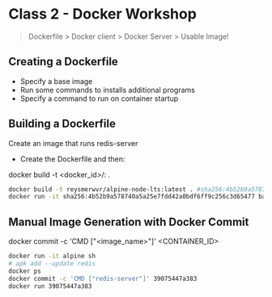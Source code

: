 # Class 2 - Docker Workshop

> Dockerfile > Docker client > Docker Server > Usable Image!

## Creating a Dockerfile

- Specify a base image
- Run some commands to installs additional programs
- Specify a command to run on container startup

## Building a Dockerfile

Create an image that runs redis-server

- Create the Dockerfile and then:

docker build -t <docker_id>/<image-name>:<version> .

```bash
docker build -t reysmerwvr/alpine-node-lts:latest . #sha256:4b52b9a578740a5a25e7fdd42a0bdf6ff9c256c3d65477
docker run -it sha256:4b52b9a578740a5a25e7fdd42a0bdf6ff9c256c3d65477 bash
```

## Manual Image Generation with Docker Commit

docker commit -c 'CMD ["<image_name>"]' <CONTAINER_ID>

```bash
docker run -it alpine sh
# apk add --update redis
docker ps
docker commit -c 'CMD ["redis-server"]' 39075447a383
docker run 39075447a383
```